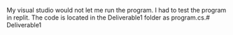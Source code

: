My visual studio would not let me run the program.  I had to test the program in replit. The code is located in the Deliverable1 folder as program.cs.# Deliverable1

